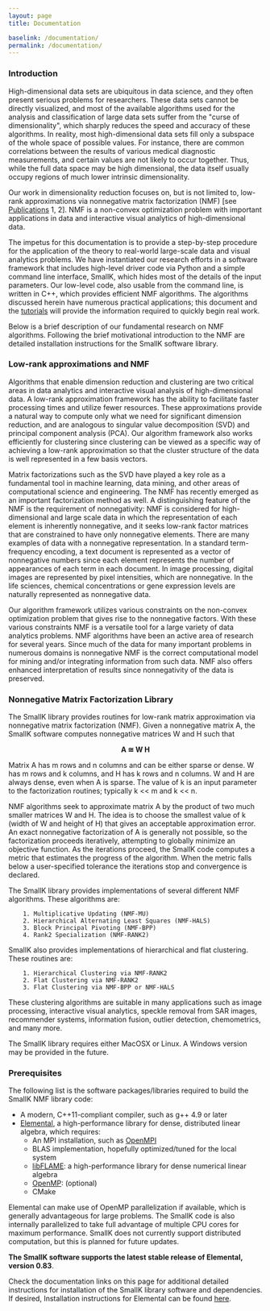 ```yaml
---
layout: page
title: Documentation

baselink: /documentation/
permalink: /documentation/
---
```


### Introduction

High-dimensional data sets are ubiquitous in data science, and they often present serious problems for researchers. These data sets cannot be directly visualized, and most of the available algorithms used for the analysis and classification of large data sets suffer from the "curse of dimensionality", which sharply reduces the speed and accuracy of these algorithms. In reality, most high-dimensional data sets fill only a subspace of the whole space of possible values. For instance, there are common correlations between the results of various medical diagnostic measurements, and certain values are not likely to occur together. Thus, while the full data space may be high dimensional, the data itself usually occupy regions of much lower intrinsic dimensionality.

Our work in dimensionality reduction focuses on, but is not limited to, low-rank approximations via nonnegative matrix factorization (NMF) [see [Publications](http://smallk.github.io/publications/) 1, 2]. NMF is a non-convex optimization problem with important applications in data and interactive visual analytics of high-dimensional data. 

The impetus for this documentation is to provide a step-by-step procedure for the application of the theory to real-world large-scale data and visual analytics problems. We have instantiated our research efforts in a software framework that includes high-level driver code via Python and a simple command line interface, SmallK, which hides most of the details of the input parameters. Our low-level code, also usable from the command line, is written in C++, which provides efficient NMF algorithms. The algorithms discussed herein have numerous practical applications; this document and the [tutorials](http://smallk.github.io/documentation/tutorials/) will provide the information required to quickly begin real work.

Below is a brief description of our fundamental research on NMF algorithms. Following the brief motivational introduction to the NMF are detailed installation instructions for the SmallK software library.

### Low-rank approximations and NMF

Algorithms that enable dimension reduction and clustering are two critical areas in data analytics and interactive visual analysis of high-dimensional data. A low-rank approximation framework has the ability to facilitate faster processing times and utilize fewer resources. These approximations provide a natural way to compute only what we need for significant dimension reduction, and are analogous to singular value decomposition (SVD) and principal component analysis (PCA). Our algorithm framework also works efficiently for clustering since clustering can be viewed as a specific way of achieving a low-rank approximation so that the cluster structure of the data is well represented in a few basis vectors. 

Matrix factorizations such as the SVD have played a key role as a fundamental tool in machine learning, data mining, and other areas of computational science and engineering. The NMF has recently emerged as an important factorization method as well. A distinguishing feature of the NMF is the requirement of nonnegativity: NMF is considered for high-dimensional and large scale data in which the representation of each element is inherently nonnegative, and it seeks low-rank factor matrices that are constrained to have only nonnegative elements. There are many examples of data with a nonnegative representation. In a standard term-frequency encoding, a text document is represented as a vector of nonnegative numbers since each element represents the number of appearances of each term in each document. In image processing, digital images are represented by pixel intensities, which are nonnegative. In the life sciences, chemical concentrations or gene expression levels are naturally represented as nonnegative data.

Our algorithm framework utilizes various constraints on the non-convex optimization problem that gives rise to the nonnegative factors. With these various constraints NMF is a versatile tool for a large variety of data analytics problems. NMF algorithms have been an active area of research for several years. Since much of the data for many important problems in numerous domains is nonnegative NMF is the correct computational model for mining and/or integrating information from such data. NMF also offers enhanced interpretation of results since nonnegativity of the data is preserved.

### Nonnegative Matrix Factorization Library

The SmallK library provides routines for low-rank matrix approximation via nonnegative matrix factorization (NMF). Given a nonnegative matrix A, the SmallK software computes nonnegative matrices W and H such that

<p style="text-align: center; font-weight: bold;">A &cong; W H</p>

Matrix A has m rows and n columns and can be either sparse or dense.  W has m rows and k columns, and H has k rows and n columns. W and H are always dense, even when A is sparse.  The value of k is an input parameter to the factorization routines; typically k << m and k << n.

NMF algorithms seek to approximate matrix A by the product of two much smaller matrices W and H.  The idea is to choose the smallest value of k (width of W and height of H) that gives an acceptable approximation error.  An exact nonnegative factorization of A is generally not possible, so the factorization proceeds iteratively, attempting to globally minimize an objective function.  As the iterations proceed, the SmallK code computes a metric that estimates the progress of the algorithm.  When the metric falls below a user-specified tolerance the iterations stop and convergence is declared.

The SmallK library provides implementations of several different NMF algorithms.  These algorithms are:

		1. Multiplicative Updating (NMF-MU)
		2. Hierarchical Alternating Least Squares (NMF-HALS)
		3. Block Principal Pivoting (NMF-BPP)
		4. Rank2 Specialization (NMF-RANK2)

SmallK also provides implementations of hierarchical and flat clustering.  These routines are:

		1. Hierarchical Clustering via NMF-RANK2
		2. Flat Clustering via NMF-RANK2
		3. Flat Clustering via NMF-BPP or NMF-HALS

These clustering algorithms are suitable in many applications such as image processing, interactive visual analytics, speckle removal from SAR images, recommender systems, information fusion, outlier detection, chemometrics, and many more.
<br>The SmallK library requires either MacOSX or Linux.  A Windows version may be provided in the future.
### Prerequisites
The following list is the software packages/libraries required to build the SmallK NMF library code:

* A modern, C++11-compliant compiler, such as g++ 4.9 or later
* [Elemental](http://libelemental.org/), a high-performance library for dense, distributed linear algebra, which requires:
  * An MPI installation, such as [OpenMPI](http://www.open-mpi.org/software/ompi/v1.6/)
  * BLAS implementation, hopefully optimized/tuned for the local system
  * [libFLAME](http://www.cs.utexas.edu/~flame/web/libFLAME.html): a high-performance library for dense numerical linear algebra
  * [OpenMP](http://openmp.org/wp/): (optional) 
  * CMake

Elemental can make use of OpenMP parallelization if available, which is generally advantageous for large problems.  The SmallK code is also internally parallelized to take full advantage of multiple CPU cores for maximum performance.  SmallK does not currently support distributed computation, but this is planned for future updates.

<b>The SmallK software supports the latest stable release of Elemental, version 0.83</b>.

Check the documentation links on this page for additional detailed instructions for installation of the SmallK library software and dependencies. If desired, Installation instructions for Elemental can be found [here](http://libelemental.org/documentation/).
